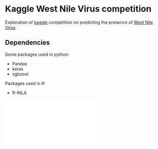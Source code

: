 # Kaggle West Nile Virus competition

Exploration of [kaggle](https://kaggle.com) competition on predicting the presence of
[West Nile Virus](https://www.kaggle.com/c/predict-west-nile-virus/leaderboard).

## Dependencies

Some packages used in python:
* Pandas
* keras
* xgboost

Packages used in R:
* R-INLA

![./spatial-fit.pdf](./spatial_fit.pdf)
